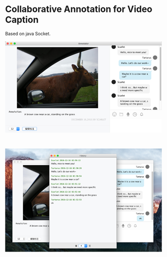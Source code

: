 # Collaborative Annotation for Video Caption

Based on java Socket.
<br></br>
![demo1](./images/demo_1.png)

<br></br>
![demo2](./images/demo_2.png)
